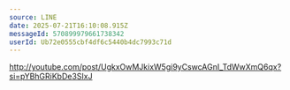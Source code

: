 ```yaml
---
source: LINE
date: 2025-07-21T16:10:08.915Z
messageId: 570899979661738342
userId: Ub72e0555cbf4df6c5440b4dc7993c71d
---
```


http://youtube.com/post/UgkxOwMJkixW5gi9yCswcAGnI_TdWwXmQ6qx?si=pYBhGRiKbDe3SIxJ